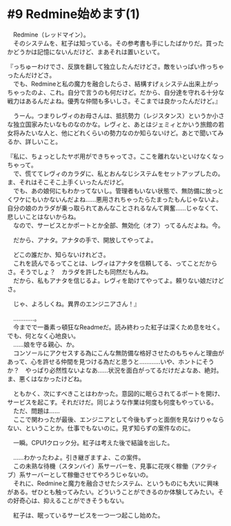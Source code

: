 # #9 Redmine始めます(1)

　Redmine（レッドマイン）。  
　そのシステムを、紅子は知っている。その参考書も手にしたばかりだ。買ったかどうかは記憶にないんだけど、まあそれは置いといて。

『っちゅーわけでさ、反旗を翻して独立したんだけどさ。敵をいっぱい作っちゃったんだけどさ。  
　でも、Redmineと私の魔力を融合したらさ、結構すげぇシステム出来上がっちゃったのよ、これ。自分で言うのも何だけど。だから、自分達を守れる十分な戦力はあるんだよね。優秀な仲間も多いしさ。そこまでは良かったんだけど。』

　うーん。つまりレヴィのお母さんは、抵抗勢力（レジスタンス）というか小さな独立国家みたいなものなのかな。レヴィと、あとはジェミィとかいう旅館の若女将みたいな人と、他にどれくらいの勢力なのか知らないけど。あとで聞いてみるか、詳しいこと。

『私に、ちょっとしたヤボ用ができちゃってさ。ここを離れないといけなくなっちゃって。  
　で、慌ててレヴィのカラダに、私とおんなじシステムをセットアップしたの。ま、それはそこそこ上手くいったんだけど。  
　でも、あの娘何にもわかってないし。管理者もいない状態で、無防備に放っとくワケにもいかないんだよね……悪用されちゃったらたまったもんじゃないよ。自分の娘のカラダが乗っ取られてあんなことされるなんて興奮……じゃなくて、悲しいことはないからね。  
　なので、サービスとかポートとか全部、無効化（オフ）ってるんだよね。今。

　だから、アナタ。アナタの手で、開放してやってよ。

　どこの誰だか、知らないけれどさ。  
　これを読んでるってことは、レヴィはアナタを信頼してる、ってことだからさ。そうでしょ？　カラダを許したも同然だもんね。  
　だから、私もアナタを信じるよ。レヴィを助けてやってよ。頼りない娘だけどさ。

　じゃ、よろしくね。異界のエンジニアさん！』

　…………。  
　今までで一番素っ頓狂なReadmeだ。読み終わった紅子は深くため息を吐く。でも、何となく心地良い。  
　……娘を守る親心、か。  
　コンソールにアクセスする為にこんな無防備な格好させたのもちゃんと理由があって、心を許せる仲間を見つける為だと思うと…………いや、ホントにそうか？　やっぱり必然性ないよなあ……状況を面白がってるだけだよなあ、絶対。ま、悪くはなかったけどね。

　ともかく、次にすべきことはわかった。意図的に眠らされてるポートを開け、サービスを起こす。それだけだ。同じような作業は何度も何度もやっている。  
　ただ、問題は……  
　ここで関わったが最後、エンジニアとして今後もずっと面倒を見なけりゃならない、ということか。仕事でもないのに。見ず知らずの案件なのに。

　一瞬。CPU1クロック分。紅子は考えた後で結論を出した。

　……わかったわよ。引き継ぎますよ、この案件。  
　この未熟な待機（スタンバイ）系サーバーを、見事に花咲く稼働（アクティブ）系サーバーとして稼働させてやろうじゃないの。  
　それに、Redmineと魔力を融合させたシステム、というものにも大いに興味がある。ぜひとも触ってみたい。どういうことができるのか体験してみたい。その好奇心は、抑えることができそうもない。

　紅子は、眠っているサービスを一つ一つ起こし始めた。